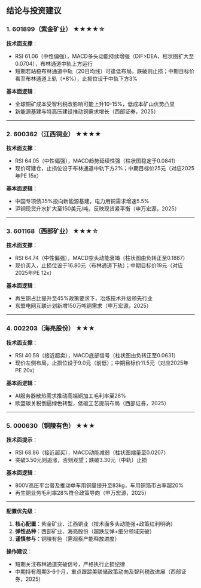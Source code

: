 

## 结论与投资建议  

### 1. 601899（紫金矿业） ★★★★☆  
**技术面支撑**：  
- RSI 61.06（中性偏强），MACD多头动能持续增强（DIF>DEA，柱状图扩大至0.0704），布林通道中轨上方运行  
- 短期若站稳布林通道中轨（20日均线）可逢低布局，跌破则止损；中期目标价看至布林通道上轨（+8%），止损位设于中轨下方3%  

**基本面逻辑**：  
- 全球铜矿成本受智利税改影响可能上升10-15%，低成本矿山优势凸显  
- 新能源基建与特高压建设推动铜需求增长（西部证券，2025）  

---

### 2. 600362（江西铜业） ★★★★  
**技术面支撑**：  
- RSI 64.05（中性偏强），MACD趋势延续性强（柱状图稳定于0.0841）  
- 现价可建仓，止损位设于布林通道中轨下方2%；中期目标价25元（对应2025年PE 15x）  

**基本面逻辑**：  
- 中国专项债35%投向新能源基建，电力用铜需求增速5.5%  
- 沪铜现货升水扩大至150美元/吨，反映现货紧平衡（申万宏源，2025）  

---

### 3. 601168（西部矿业） ★★★☆  
**技术面支撑**：  
- RSI 64.74（中性偏强），MACD空头动能衰竭（柱状图由负转正至0.1887）  
- 现价买入，止损位设于16.80元（布林通道下轨）；中期目标价19元（对应2025年PE 12x）  

**基本面逻辑**：  
- 再生铜占比提升至45%政策要求下，冶炼技术升级领先行业  
- 东盟电网互联计划新增150万吨铜需求（申万宏源，2025）  

---

### 4. 002203（海亮股份） ★★★  
**技术面支撑**：  
- RSI 40.58（接近超卖），MACD底部信号（柱状图由负转正至0.0631）  
- 现价左侧布局，止损位设于9.0元（前低）；中期目标价11.5元（对应2025年PE 20x）  

**基本面逻辑**：  
- AI服务器散热需求推动高端铜加工毛利率至28%  
- 欧盟碳关税倒逼绿色转型，低碳工艺提前布局（西部证券，2025）  

---

### 5. 000630（铜陵有色） ★★★  
**技术面提示**：  
- RSI 68.86（接近超买），MACD动能减弱（柱状图缩量至0.0207）  
- 突破3.50元则追涨，否则观望；跌破3.30元（中轨）止损  

**基本面逻辑**：  
- 800V高压平台普及推动单车用铜量提升至83kg，车用铜箔市占率超20%  
- 再生铜业务毛利率28%符合政策导向（申万宏源，2025）  

---

**配置优先级**：  
1. **核心配置**：紫金矿业、江西铜业（技术面多头动能强+政策红利明确）  
2. **弹性品种**：西部矿业、海亮股份（超跌反弹+细分领域突破）  
3. **谨慎参与**：铜陵有色（需观察产能释放进度）  

**操作建议**：  
- 短期关注布林通道突破信号，严格执行止损纪律  
- 中期持有周期3-6个月，重点跟踪美联储政策动向及智利税改进展（西部证券，2025）